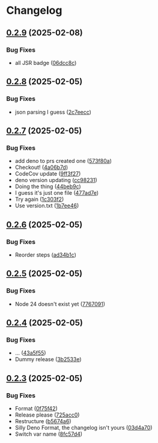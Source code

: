 # Changelog

## [0.2.9](https://github.com/LeviSchuck/tiny-cbor/compare/v0.2.8...v0.2.9) (2025-02-08)


### Bug Fixes

* all JSR badge ([06dcc8c](https://github.com/LeviSchuck/tiny-cbor/commit/06dcc8c4bf5ac467ce582bf6f857d6db359e0971))

## [0.2.8](https://github.com/LeviSchuck/tiny-cbor/compare/v0.2.7...v0.2.8) (2025-02-05)


### Bug Fixes

* json parsing I guess ([2c7eecc](https://github.com/LeviSchuck/tiny-cbor/commit/2c7eecc481fda75e4f0b677b2305df177bd1bc00))

## [0.2.7](https://github.com/LeviSchuck/tiny-cbor/compare/v0.2.6...v0.2.7) (2025-02-05)


### Bug Fixes

* add deno to prs created one ([573f80a](https://github.com/LeviSchuck/tiny-cbor/commit/573f80afe2504535698d7da13600427510e5a021))
* Checkout! ([4a06b7d](https://github.com/LeviSchuck/tiny-cbor/commit/4a06b7dae7fdb3169e1e430802b35952ccfebb73))
* CodeCov update ([9ff3f27](https://github.com/LeviSchuck/tiny-cbor/commit/9ff3f279b49e7aabcab164eb5638d374df8cac17))
* deno version updating ([cc98231](https://github.com/LeviSchuck/tiny-cbor/commit/cc98231f5976ff88a0337563c8701fad08906c9b))
* Doing the thing ([44beb9c](https://github.com/LeviSchuck/tiny-cbor/commit/44beb9c869a66237d37f85f799292ea73c20dadb))
* I guess it's just one file ([477ad7e](https://github.com/LeviSchuck/tiny-cbor/commit/477ad7e36a6443e7f4f723d267a693a02ee4b63c))
* Try again ([1c303f2](https://github.com/LeviSchuck/tiny-cbor/commit/1c303f22e521d5b01c5421168a4ed0a07531c21c))
* Use version.txt ([1b7ee46](https://github.com/LeviSchuck/tiny-cbor/commit/1b7ee468bd144cdb7bd9bf7bb8fed887d1a7dfa7))

## [0.2.6](https://github.com/LeviSchuck/tiny-cbor/compare/v0.2.5...v0.2.6) (2025-02-05)


### Bug Fixes

* Reorder steps ([ad34b1c](https://github.com/LeviSchuck/tiny-cbor/commit/ad34b1c211cf32958f16a9fd4bdd2833169839fc))

## [0.2.5](https://github.com/LeviSchuck/tiny-cbor/compare/v0.2.4...v0.2.5) (2025-02-05)


### Bug Fixes

* Node 24 doesn't exist yet ([7767091](https://github.com/LeviSchuck/tiny-cbor/commit/7767091d6380b82771a4e14857f075c1e203a345))

## [0.2.4](https://github.com/LeviSchuck/tiny-cbor/compare/v0.2.3...v0.2.4) (2025-02-05)


### Bug Fixes

* ... ([43a5f55](https://github.com/LeviSchuck/tiny-cbor/commit/43a5f55479ea276c9d31c1a2d1fbf65de54cf340))
* Dummy release ([3b2533e](https://github.com/LeviSchuck/tiny-cbor/commit/3b2533e44fede9e0adf98f66aa01e1f6acce7fd9))

## [0.2.3](https://github.com/LeviSchuck/tiny-cbor/compare/0.2.2...v0.2.3) (2025-02-05)


### Bug Fixes

* Format ([0f75f42](https://github.com/LeviSchuck/tiny-cbor/commit/0f75f427bf6aac367e3f3561d55406da75290fa3))
* Release please ([725acc0](https://github.com/LeviSchuck/tiny-cbor/commit/725acc04bc575aa643e788ff75153cda489abc30))
* Restructure ([b5674a6](https://github.com/LeviSchuck/tiny-cbor/commit/b5674a685f43db20b0c3db04ee868d3d25bb011d))
* Silly Deno Format, the changelog isn't yours ([03d4a70](https://github.com/LeviSchuck/tiny-cbor/commit/03d4a7000f22edde908a451ac8b23e97fc1642b5))
* Switch var name ([8fc57d4](https://github.com/LeviSchuck/tiny-cbor/commit/8fc57d45fd39b69982e80bd8ee64a79b92c6662b))
